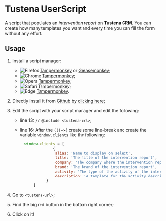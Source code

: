 # Tustena UserScript

A script that populates an *intervention report* on **Tustena CRM**. You can create how many templates you want and every time you can fill the form without any effort.

## Usage

1. Install a script manager:

   * ![Firefox](https://raw.githubusercontent.com/reek/anti-adblock-killer/gh-pages/images/firefox.png) [Tampermonkey](https://addons.mozilla.org/it/firefox/addon/tampermonkey/) or [Greasemonkey](https://addons.mozilla.org/firefox/addon/greasemonkey/);
   * ![Chrome](https://raw.githubusercontent.com/reek/anti-adblock-killer/gh-pages/images/chrome.png) [Tampermonkey](https://chrome.google.com/webstore/detail/tampermonkey/dhdgffkkebhmkfjojejmpbldmpobfkfo);
   * ![Opera](https://raw.githubusercontent.com/reek/anti-adblock-killer/gh-pages/images/opera.png) [Tampermonkey](https://addons.opera.com/en/extensions/details/tampermonkey-beta/);
   * ![Safari](https://raw.githubusercontent.com/reek/anti-adblock-killer/gh-pages/images/safari.png) [Tampermonkey](https://apps.apple.com/us/app/tampermonkey/id1482490089);
   * ![Edge](https://raw.githubusercontent.com/reek/anti-adblock-killer/gh-pages/images/msedge.png) [Tampermonkey](https://www.microsoft.com/store/p/tampermonkey/9nblggh5162s).

2. Directly install it from [Github](https://github.com/Giglium/Tustena-UserScripts/#) by [clicking here](https://github.com/Giglium/Tustena-UserScripts/blob/master/dist/tustena.user.js?raw=true);

3. Edit the script with your script manager and edit the following:

   * line 13: `// @include <tustena-url>`;

   * line 16: After the `(()=>{` create some line-break  and create the variable  `window.clients` like the following:

     ``` javascript
       window.clients = [
                    {
                     alias: 'Name to display on select',
                     title: 'The title of the intervention report',
                     company: 'The company where the intervention report belog',
                     brand: 'The brand of the intervention report',
                     activity: 'The type of the activity of the intervention report',
                     description: 'A template for the activity description of the intervention report',
                 }
           ]
     ```

4. Go to `<tustena-url>`;

5. Find the big red button in the bottom right corner;

6. Click on it!
